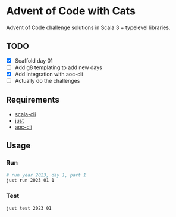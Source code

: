 # Advent of Code with Cats

Advent of Code challenge solutions in Scala 3 + typelevel libraries.

## TODO

- [x] Scaffold day 01
- [ ] Add g8 templating to add new days  
- [x] Add integration with aoc-cli
- [ ] Actually do the challenges

## Requirements

- [scala-cli](https://scala-cli.virtuslab.org/)
- [just](https://github.com/casey/just)
- [aoc-cli](https://github.com/scarvalhojr/aoc-cli)

## Usage

### Run

```bash
# run year 2023, day 1, part 1
just run 2023 01 1
```

### Test

```bash
just test 2023 01
```
